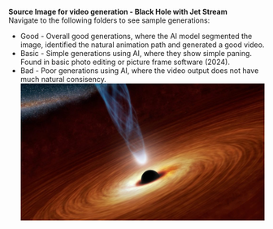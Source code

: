 **Source Image for video generation - Black Hole with Jet Stream**  
Navigate to the following folders to see sample generations:
* Good - Overall good generations, where the AI model segmented the image, identified the natural animation path and generated a good video.  
* Basic - Simple generations using AI, where they show simple paning. Found in basic photo editing or picture frame software (2024).  
* Bad - Poor generations using AI, where the video output does not have much natural consisency.  
![Moe Source](https://github.com/bartczernicki/StableDiffusion/blob/main/ImgToVid/Black-Hole-With-Jet/Black-Hole-With-Jet.jpg)
